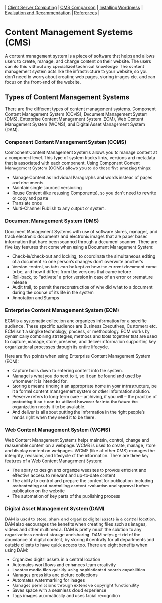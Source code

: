 | [Client Server Computing](CSC.md) |
[CMS Comparison](CMSComp.md) |
[Installing Wordpress](Wordpress.md) |
[Evaluation and Recommendation](EAR.md) |
[References](References.md) |

# Content Management Systems (CMS)

A content management system is a piece of software that helps and allows users to create, manage, and change content on their website. The users can do this without any specialized technical knowledge. The content management system acts like the infrastructure to your website, so you don’t need to worry about creating web pages, storing images etc. and can focus on the front-end of the website.

## Types of Content Management Systems

There are five different types of content management systems. Component Content Management System (CCMS), Document Management System (DMS), Enterprise Content Management System (ECM), Web Content Management System (WCMS), and Digital Asset Management System (DAM).

### Component Content Management System (CCMS)

Component Content Management Systems allows you to manage content at a component level. This type of system tracks links, versions and metadata that is associated with each component. Using Component Content Management System (CCMS) allows you to do these five amazing things:

- Manage Content as Individual Paragraphs and words instead of pages and documents.
- Maintain single sourced versioning
- Reuse Content (like resusing Components), so you don't need to rewrite or copy and paste
- Translate once
- Multi-Channel Publish to any output or system.

### Document Management System (DMS)

Document Management Systems with use of software stores, manages, and track electronic documents and electronic images that are paper based information that have been scanned through a document scanner. There are five key features that come when using a Document Management System:

- Check-in/check-out and locking, to coordinate the simultaneous editing of a document so one person’s changes don’t overwrite another’s
- Version control, so tabs can be kept on how the current document came to be, and how it differs from the versions that came before
- Roll-back, to “activate” a prior version in case of an error or premature release
- Audit trail, to permit the reconstruction of who did what to a document during the course of its life in the system
- Annotation and Stamps

### Enterprise Content Management System (ECM)

ECM is a systematic collection and organizes information for a specific audience. These specific audience are Business Executives, Customers etc. ECM isn't a singlke technology, process, or methodology. ECM works by dynamically combining strategies, methods and tools together that are used to capture, manage, store, preserve, and deliver information supporting key organizational processes through its entire lifecycle.

Here are five points when using Enterprise Content Management System (ECM):

- Capture boils down to entering content into the system.
- Manage is what you do next to it, so it can be found and used by whomever it is intended for.
- Storing it means finding it an appropriate home in your infrastructure, be it a formal content management system or other information solution.
- Preserve refers to long-term care – archiving, if you will – the practice of protecting it so it can be utilized however far into the future the organization needs it to be available.
- And deliver is all about putting the information in the right people’s hands right when they need it to be there.

### Web Content Management System (WCMS)

Web Content Management Systems helps maintain, control, change and reassemble content on a webpage. WCMS is used to create, manage, store and display content on webpages. WCMS (like all other CMS) manages the intergrity, revisions, and lifecycle of the information. There are three key features of a Web Content Management System:

- The ability to design and organize websites to provide efficient and effective access to relevant and up-to-date content
- The ability to control and prepare the content for publication, including orchestrating and controlling content evaluation and approval before publication on the website
- The automation of key parts of the publishing process

### Digital Asset Management System (DAM)

DAM is used to store, share and organize digital assets in a central location. DAM also encourages the benefits when creating files such as images, videos and other multimedia. DAM is pretty much the solution to any organizations content storage and sharing. DAM helps get rid of the abundance of digital content, by storing it centrally for all departments and outside clients to have quick access too. There are eight benefits when using DAM:

- Organizes digital assets in a central location
- Automates workflows and enhances team creativity
- Locates media files quickly using sophisticated search capabilities
- Manages press kits and picture collections
- Automates watermarking for images
- Manages permissions through extensive copyright functionality
- Saves space with a seamless cloud experience
- Tags images automatically and uses facial recognition
